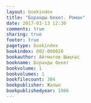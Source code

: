 ```yaml
---
layout: bookindex
title: "Боранды бекет. Роман"
date: 2017-03-13 12:30
comments: true
sharing: true
footer: true
pagetype: bookindex
bookindex: 002-000028
bookauthor: Айтматов Шыңғыс
bookname: Боранды бекет
bookvolume: 1
bookvolumes: 1
bookfilecount: 304
bookpublisher: Жалын
bookpublishedyear: 1986
---
```

